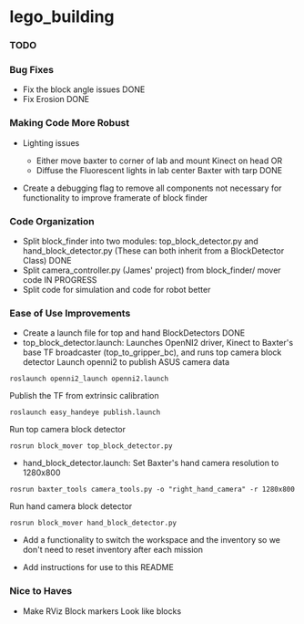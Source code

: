 # lego_building

### TODO
### Bug Fixes
* Fix the block angle issues DONE
* Fix Erosion DONE

### Making Code More Robust
* Lighting issues
    * Either move baxter to corner of lab and mount Kinect on head OR
    * Diffuse the Fluorescent lights in lab center Baxter with tarp DONE

* Create a debugging flag to remove all components not necessary for functionality to improve framerate of block finder



### Code Organization
* Split block_finder into two modules: top_block_detector.py and hand_block_detector.py (These can both inherit from a BlockDetector Class) DONE
* Split camera_controller.py (James' project) from block_finder/ mover code IN PROGRESS
* Split code for simulation and code for robot better

### Ease of Use Improvements
* Create a launch file for top and hand BlockDetectors DONE
* top_block_detector.launch: Launches OpenNI2 driver, Kinect to Baxter's base TF broadcaster (top_to_gripper_bc), and runs top camera block detector
Launch openni2 to publish ASUS camera data
```
roslaunch openni2_launch openni2.launch
```
Publish the TF from extrinsic calibration
```
roslaunch easy_handeye publish.launch
```
Run top camera block detector
```
rosrun block_mover top_block_detector.py
```

* hand_block_detector.launch:
Set Baxter's hand camera resolution to 1280x800 
```
rosrun baxter_tools camera_tools.py -o "right_hand_camera" -r 1280x800
```
Run hand camera block detector
```
rosrun block_mover hand_block_detector.py
```

* Add a functionality to switch the workspace and the inventory so we don't need to reset inventory after each mission

* Add instructions for use to this README

### Nice to Haves
* Make RViz Block markers Look like blocks 


